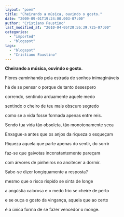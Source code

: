 ```yaml
---
layout: "poem"
title: "Cheirando a música, ouvindo o gosto."
date: "2009-09-01T19:24:00.003-07:00"
author: "Cristiano Faustino"
last_modified_at: "2010-04-05T20:56:39.725-07:00"
categories:
  - "imported"
  - "blogspot"
tags:
  - "blogspot"
  - "Cristiano Faustino"
---
```


<span style="font-weight: bold;">Cheirando a música, ouvindo o gosto.

Flores caminhando pela estrada de sonhos inimagináveis

há de se pensar o porque de tanto desespero

correndo, sentindo arduamente aquele medo

sentindo o cheiro de teu mais obscuro segredo

como se a vida fosse formada apenas entre reis.

Sendo tua vida tão obsoleta, tão monotonamente seca

Enxague-a antes que os anjos da riqueza o esqueçam

Riqueza aquela que parte apenas do sentir, do sorrir

faz-se que gaivotas inconstantemente pareçam

com árvores de pinheiros no anoitecer a dormir.

Sabe-se dizer longiquamente a resposta?

mesmo que o risco ríspido se sinta de longe

a angústia calorosa e o medo frio se cheire de perto

e se ouça o gosto da vingança, aquela que ao certo

é a única forma de se fazer vencedor o monge.